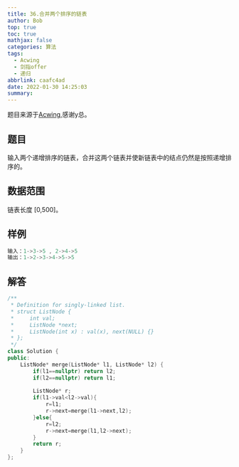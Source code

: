 ```yaml
---
title: 36.合并两个排序的链表
author: Bob
top: true
toc: true
mathjax: false
categories: 算法
tags:
  - Acwing
  - 剑指offer
  - 递归
abbrlink: caafc4ad
date: 2022-01-30 14:25:03
summary:
---
```

题目来源于[Acwing](https://www.acwing.com/),感谢y总。

## **题目**
输入两个递增排序的链表，合并这两个链表并使新链表中的结点仍然是按照递增排序的。

## **数据范围**
链表长度 [0,500]。

## **样例**
```c++
输入：1->3->5 , 2->4->5
输出：1->2->3->4->5->5
```

## **解答**
```c++
/**
 * Definition for singly-linked list.
 * struct ListNode {
 *     int val;
 *     ListNode *next;
 *     ListNode(int x) : val(x), next(NULL) {}
 * };
 */
class Solution {
public:
    ListNode* merge(ListNode* l1, ListNode* l2) {
        if(l1==nullptr) return l2;
        if(l2==nullptr) return l1;
        
        ListNode* r;
        if(l1->val<l2->val){
            r=l1;
            r->next=merge(l1->next,l2);
        }else{
            r=l2;
            r->next=merge(l1,l2->next);
        }
        return r;
    }
};
```